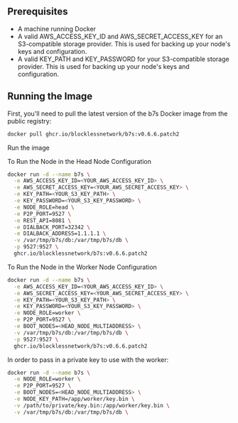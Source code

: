 ## Prerequisites

- A machine running Docker
- A valid AWS_ACCESS_KEY_ID and AWS_SECRET_ACCESS_KEY for an S3-compatible storage provider. This is used for backing up your node's keys and configuration.
- A valid KEY_PATH and KEY_PASSWORD for your S3-compatible storage provider. This is used for backing up your node's keys and configuration.

## Running the Image

First, you'll need to pull the latest version of the b7s Docker image from the public registry:

```bash
docker pull ghcr.io/blocklessnetwork/b7s:v0.6.6.patch2
```

Run the image

To Run the Node in the Head Node Configuration

```bash
docker run -d --name b7s \
  -e AWS_ACCESS_KEY_ID=<YOUR_AWS_ACCESS_KEY_ID> \
  -e AWS_SECRET_ACCESS_KEY=<YOUR_AWS_SECRET_ACCESS_KEY> \
  -e KEY_PATH=<YOUR_S3_KEY_PATH> \
  -e KEY_PASSWORD=<YOUR_S3_KEY_PASSWORD> \
  -e NODE_ROLE=head \
  -e P2P_PORT=9527 \
  -e REST_API=8081 \
  -e DIALBACK_PORT=32342 \
  -e DIALBACK_ADDRESS=1.1.1.1 \
  -v /var/tmp/b7s/db:/var/tmp/b7s/db \
  -p 9527:9527 \
  ghcr.io/blocklessnetwork/b7s:v0.6.6.patch2
```
To Run the Node in the Worker Node Configuration

```bash
docker run -d --name b7s \
  -e AWS_ACCESS_KEY_ID=<YOUR_AWS_ACCESS_KEY_ID> \
  -e AWS_SECRET_ACCESS_KEY=<YOUR_AWS_SECRET_ACCESS_KEY> \
  -e KEY_PATH=<YOUR_S3_KEY_PATH> \
  -e KEY_PASSWORD=<YOUR_S3_KEY_PASSWORD> \
  -e NODE_ROLE=worker \
  -e P2P_PORT=9527 \
  -e BOOT_NODES=<HEAD_NODE_MULTIADDRESS> \
  -v /var/tmp/b7s/db:/var/tmp/b7s/db \
  -p 9527:9527 \
  ghcr.io/blocklessnetwork/b7s:v0.6.6.patch2
```

In order to pass in a private key to use with the worker:

```bash
docker run -d --name b7s \
  -e NODE_ROLE=worker \
  -e P2P_PORT=9527 \
  -e BOOT_NODES=<HEAD_NODE_MULTIADDRESS> \
  -e NODE_KEY_PATH=/app/worker/key.bin \
  -v /path/to/private/key.bin:/app/worker/key.bin \
  -v /var/tmp/b7s/db:/var/tmp/b7s/db \
```
